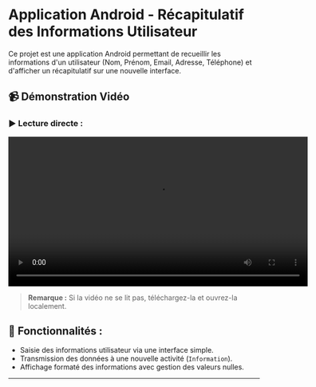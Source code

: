 # Application Android - Récapitulatif des Informations Utilisateur

Ce projet est une application Android permettant de recueillir les informations d'un utilisateur (Nom, Prénom, Email, Adresse, Téléphone) et d'afficher un récapitulatif sur une nouvelle interface.

## 📹 Démonstration Vidéo

### ▶️ Lecture directe :

<video width="600" controls>
  <source src="tp1_record.webm" type="video/webm">
  Votre navigateur ne supporte pas la lecture de vidéos.
</video>

> **Remarque :** Si la vidéo ne se lit pas, téléchargez-la et ouvrez-la localement.

## 📌 Fonctionnalités :
- Saisie des informations utilisateur via une interface simple.
- Transmission des données à une nouvelle activité (`Information`).
- Affichage formaté des informations avec gestion des valeurs nulles.

---
